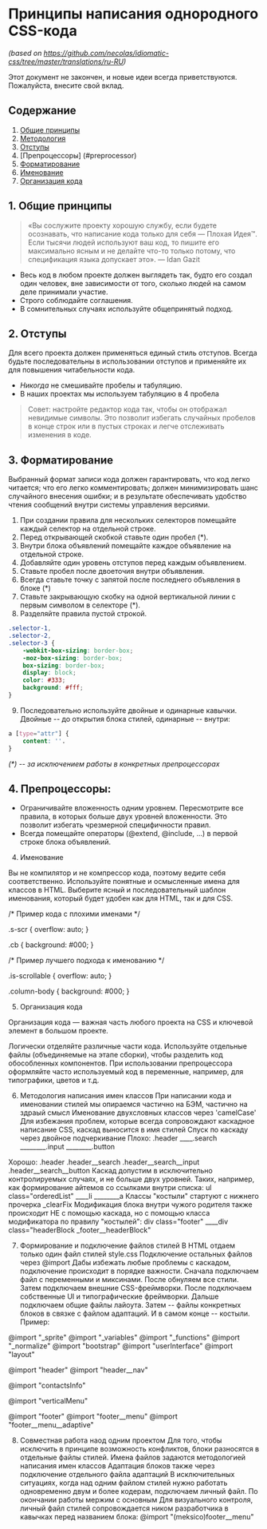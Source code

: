 # Принципы написания однородного CSS-кода
_(based on https://github.com/necolas/idiomatic-css/tree/master/translations/ru-RU)_

Этот документ не закончен, и новые идеи всегда приветствуются. Пожалуйста, внесите свой вклад.

## Содержание

1. [Общие принципы](#general-principles)
2. [Методология](#metodology)
3. [Отступы](#whitespace)
4. [Препроцессоры] (#preprocessor)
5. [Форматирование](#format)
6. [Именование](#naming)
8. [Организация кода](#organization)

<a name="general-principles"></a>
## 1. Общие принципы

> «Вы сослужите проекту хорошую службу, если будете осознавать, что написание
> кода только для себя — Плохая Идея™. Если тысячи людей используют ваш код, то
> пишите его максимально ясным и не делайте что-то только потому, что
> спецификация языка допускает это». — Idan Gazit

* Весь код в любом проекте должен выглядеть так, будто его создал один человек,
  вне зависимости от того, сколько людей на самом деле принимали участие.
* Строго соблюдайте соглашения.
* В сомнительных случаях используйте общепринятый подход.

<a name="whitespace"></a>
## 2. Отступы

Для всего проекта должен применяться единый стиль отступов. Всегда будьте последовательны в использовании отступов и применяйте их для повышения читабельности кода.

* _Никогда_ не смешивайте пробелы и табуляцию.
* В наших проектах мы используем табуляцию в 4 пробела  

> Совет: настройте редактор кода так, чтобы он отображал невидимые символы. 
> Это позволит избегать случайных пробелов в конце строк или в пустых строках и легче отслеживать изменения в коде.

<a name="format"></a>
## 3. Форматирование

Выбранный формат записи кода должен гарантировать, что код легко читается; что его легко комментировать; должен минимизировать шанс случайного внесения ошибки; и в результате обеспечивать удобство чтения сообщений внутри системы управления версиями.

1. При создании правила для нескольких селекторов помещайте каждый селектор на отдельной строке.  
2. Перед открывающей скобкой ставьте один пробел (*).  
3. Внутри блока объявлений помещайте каждое объявление на отдельной строке.  
4. Добавляйте один уровень отступов перед каждым объявлением.  
5. Ставьте пробел после двоеточия внутри объявления.  
6. Всегда ставьте точку с запятой после последнего объявления в блоке (*)  
7. Ставьте закрывающую скобку на одной вертикальной линии с первым символом в селекторе (*).  
8. Разделяйте правила пустой строкой.  

```css
.selector-1,  
.selector-2,  
.selector-3 {  
    -webkit-box-sizing: border-box;  
    -moz-box-sizing: border-box;  
    box-sizing: border-box;  
    display: block;  
    color: #333;  
    background: #fff;  
}
```


9. Последовательно используйте двойные и одинарные кавычки. Двойные -- до открытия блока стилей, одинарные -- внутри:
```css
a [type="attr"] {  
	content: ''.  
}
```

_(*) -- за исключением работы в конкретных препроцессорах_

<a name="preprocessor"></a>
## 4. Препроцессоры:

* Ограничивайте вложенность одним уровнем. Пересмотрите все правила, в которых больше двух уровней вложенности. Это позволит избегать чрезмерной специфичности правил.  
* Всегда помещайте операторы (@extend, @include, ...) в первой строке блока объявлений.  

4. Именование

Вы не компилятор и не компрессор кода, поэтому ведите себя соответственно.
Используйте понятные и осмысленные имена для классов в HTML. Выберите ясный и последовательный шаблон именования, который будет удобен как для HTML, так и для CSS.

/* Пример кода с плохими именами */

.s-scr {
    overflow: auto;
}

.cb {
    background: #000;
}

/* Пример лучшего подхода к именованию */

.is-scrollable {
    overflow: auto;
}

.column-body {
    background: #000;
}

5. Организация кода

Организация кода — важная часть любого проекта на CSS и ключевой элемент в большом проекте.

Логически отделяйте различные части кода.
Используйте отдельные файлы (объединяемые на этапе сборки), чтобы разделить код обособленных компонентов.
При использовании препроцессора оформляйте часто используемый код в переменные, например, для типографики, цветов и т.д.


6. Методология написания имен классов
При написании кода и именовании стилей мы опираемся частично на БЭМ, частично на здраый смысл
Именование двухсловных классов через 'camelCase'
Для избежания проблем, которые всегда сопровождают каскадное написание CSS, каскад выносится в имя стилей
Спуск по каскаду через двойное подчеркивание
Плохо:
.header
____.search
________.input
________.button

Хорошо:
.header
.header__search
.header__search__input
.header__search__button
Каскад допустим в исключительно контролируемых случаях, и не больше двух уровней. Таких, например, как формирование айтемов со ссылками внутри списка:
ul class="orderedList"
____li
________a
Классы "костыли" стартуют с нижнего прочерка
_clearFix
Модификация блока внутри чужого родителя также происходит НЕ с помощью каскада, но с помощью класса модификатора по правилу "костылей":
div class="footer"
____div class="headerBlock _footer__headerBlock"

7. Формирование и подключение файлов стилей
В HTML отдаем только один файл стилей style.css
Подключение остальных файлов через @import
Дабы избежать любые проблемы с каскадом, подключение происходит в порядке важности. Сначала подключаем файл с переменными и миксинами. После обнуляем все стили. Затем подключаем внешние CSS-фреймворки. После подключаем собственные UI и типографические фреймворки. Дальше подключаем общие файлы лайоута. Затем -- файлы конкретных блоков в связке с файлом адаптаций. И в самом конце -- костыли.
Пример:

@import "_sprite"
@import "_variables"
@import "_functions"
@import "_normalize"
@import "bootstrap"
@import "userInterface"
@import "layout"

@import "header"
@import "header__nav"

@import "contactsInfo"

@import "verticalMenu"


@import "footer"
@import "footer__menu"
@import "footer__menu__adaptive"

8. Совместная работа наод одним проектом
Для того, чтобы исключить в принципе возможность конфликтов, блоки разносятся в отдельные файлы стилей. Имена файлов задаются методологией написания имен классов
Адаптация блоков также через подключение отдельного файла адаптаций
В исключительных ситуациях, когда над одним файлом стилей нужно работать одновременно двум и более кодерам, подключаем личный файл. По окончании работы мержим с основным
Для визуального контроля, личный файл стилей сопровождается ником разработчика в кавычках перед названием блока:
@import "(meksico)footer__menu"
